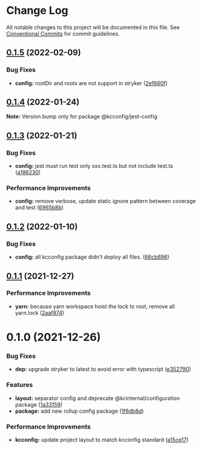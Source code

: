 # Change Log

All notable changes to this project will be documented in this file.
See [Conventional Commits](https://conventionalcommits.org) for commit guidelines.

## [0.1.5](https://github.com/kamontat/kcutils/compare/@kcconfig/jest-config@0.1.4...@kcconfig/jest-config@0.1.5) (2022-02-09)


### Bug Fixes

* **config:** rootDir and roots are not support in stryker ([2e1660f](https://github.com/kamontat/kcutils/commit/2e1660faacbee03cb33faf377d909214ebef0279))





## [0.1.4](https://github.com/kamontat/kcutils/compare/@kcconfig/jest-config@0.1.3...@kcconfig/jest-config@0.1.4) (2022-01-24)

**Note:** Version bump only for package @kcconfig/jest-config





## [0.1.3](https://github.com/kamontat/kcutils/compare/@kcconfig/jest-config@0.1.2...@kcconfig/jest-config@0.1.3) (2022-01-21)


### Bug Fixes

* **config:** jest must run test only xxx.test.ts but not include test.ts ([a186230](https://github.com/kamontat/kcutils/commit/a186230d837c6524e76691fa2784ffdc6351532f))


### Performance Improvements

* **config:** remove verbose, update static ignore pattern between coverage and test ([6965b8b](https://github.com/kamontat/kcutils/commit/6965b8b6a822f541825337d12613dff4d2fe1a2a))





## [0.1.2](https://github.com/kamontat/kcutils/compare/@kcconfig/jest-config@0.1.1...@kcconfig/jest-config@0.1.2) (2022-01-10)


### Bug Fixes

* **config:** all kcconfig package didn't deploy all files. ([66cb696](https://github.com/kamontat/kcutils/commit/66cb6968b0ad2917b53477dd5f9fec3fba97a5ff))





## [0.1.1](https://github.com/kamontat/kcutils/compare/@kcconfig/jest-config@0.1.0...@kcconfig/jest-config@0.1.1) (2021-12-27)


### Performance Improvements

* **yarn:** because yarn workspace hoist the lock to root, remove all yarn.lock ([2aaf874](https://github.com/kamontat/kcutils/commit/2aaf87404c68f6b7f1ad8deb5984b5e00ba6085e))





# 0.1.0 (2021-12-26)


### Bug Fixes

* **dep:** upgrade stryker to latest to avoid error with typescript ([e352790](https://github.com/kamontat/kcutils/commit/e352790cccfdeeab8922ef9a9f899b91c6c657d7))


### Features

* **layout:** separator config and deprecate @kcinternal/configuration package ([1a33159](https://github.com/kamontat/kcutils/commit/1a3315969554ef2ee0c97734bfd7557fadc48ded))
* **package:** add new rollup config package ([1f6db8d](https://github.com/kamontat/kcutils/commit/1f6db8d228d6a4d8c6154754ac11386fdc34ad1f))


### Performance Improvements

* **kcconfig:** update project layout to match kcconfig standard ([a15ce17](https://github.com/kamontat/kcutils/commit/a15ce17b2e93d10ecb9c883a897f2e305893ef58))
